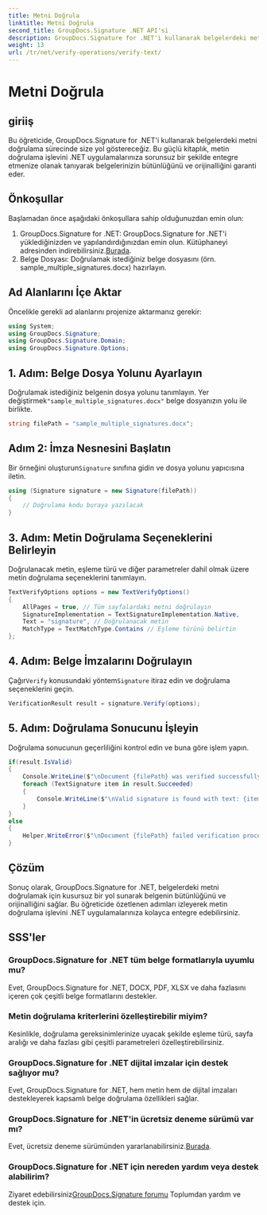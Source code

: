 ```yaml
---
title: Metni Doğrula
linktitle: Metni Doğrula
second_title: GroupDocs.Signature .NET API'si
description: GroupDocs.Signature for .NET'i kullanarak belgelerdeki metni nasıl doğrulayacağınızı öğrenin. Sorunsuz entegrasyon için adım adım eğitimimizi izleyin.
weight: 13
url: /tr/net/verify-operations/verify-text/
---
```


# Metni Doğrula

## giriiş
Bu öğreticide, GroupDocs.Signature for .NET'i kullanarak belgelerdeki metni doğrulama sürecinde size yol göstereceğiz. Bu güçlü kitaplık, metin doğrulama işlevini .NET uygulamalarınıza sorunsuz bir şekilde entegre etmenize olanak tanıyarak belgelerinizin bütünlüğünü ve orijinalliğini garanti eder.
## Önkoşullar
Başlamadan önce aşağıdaki önkoşullara sahip olduğunuzdan emin olun:
1.  GroupDocs.Signature for .NET: GroupDocs.Signature for .NET'i yüklediğinizden ve yapılandırdığınızdan emin olun. Kütüphaneyi adresinden indirebilirsiniz.[Burada](https://releases.groupdocs.com/signature/net/).
2. Belge Dosyası: Doğrulamak istediğiniz belge dosyasını (örn. sample_multiple_signatures.docx) hazırlayın.

## Ad Alanlarını İçe Aktar
Öncelikle gerekli ad alanlarını projenize aktarmanız gerekir:
```csharp
using System;
using GroupDocs.Signature;
using GroupDocs.Signature.Domain;
using GroupDocs.Signature.Options;
```
## 1. Adım: Belge Dosya Yolunu Ayarlayın
 Doğrulamak istediğiniz belgenin dosya yolunu tanımlayın. Yer değiştirmek`"sample_multiple_signatures.docx"` belge dosyanızın yolu ile birlikte.
```csharp
string filePath = "sample_multiple_signatures.docx";
```
## Adım 2: İmza Nesnesini Başlatın
 Bir örneğini oluşturun`Signature` sınıfına gidin ve dosya yolunu yapıcısına iletin.
```csharp
using (Signature signature = new Signature(filePath))
{
    // Doğrulama kodu buraya yazılacak
}
```
## 3. Adım: Metin Doğrulama Seçeneklerini Belirleyin
Doğrulanacak metin, eşleme türü ve diğer parametreler dahil olmak üzere metin doğrulama seçeneklerini tanımlayın.
```csharp
TextVerifyOptions options = new TextVerifyOptions()
{
    AllPages = true, // Tüm sayfalardaki metni doğrulayın
    SignatureImplementation = TextSignatureImplementation.Native,
    Text = "signature", // Doğrulanacak metin
    MatchType = TextMatchType.Contains // Eşleme türünü belirtin
};
```
## 4. Adım: Belge İmzalarını Doğrulayın
 Çağır`Verify` konusundaki yöntem`Signature` itiraz edin ve doğrulama seçeneklerini geçin.
```csharp
VerificationResult result = signature.Verify(options);
```
## 5. Adım: Doğrulama Sonucunu İşleyin
Doğrulama sonucunun geçerliliğini kontrol edin ve buna göre işlem yapın.
```csharp
if(result.IsValid)
{
    Console.WriteLine($"\nDocument {filePath} was verified successfully!");
    foreach (TextSignature item in result.Succeeded)
    {
        Console.WriteLine($"\nValid signature is found with text: {item.Text}");
    }
}
else
{
    Helper.WriteError($"\nDocument {filePath} failed verification process.");
}
```

## Çözüm
Sonuç olarak, GroupDocs.Signature for .NET, belgelerdeki metni doğrulamak için kusursuz bir yol sunarak belgenin bütünlüğünü ve orijinalliğini sağlar. Bu öğreticide özetlenen adımları izleyerek metin doğrulama işlevini .NET uygulamalarınıza kolayca entegre edebilirsiniz.
## SSS'ler
### GroupDocs.Signature for .NET tüm belge formatlarıyla uyumlu mu?
Evet, GroupDocs.Signature for .NET, DOCX, PDF, XLSX ve daha fazlasını içeren çok çeşitli belge formatlarını destekler.
### Metin doğrulama kriterlerini özelleştirebilir miyim?
Kesinlikle, doğrulama gereksinimlerinize uyacak şekilde eşleme türü, sayfa aralığı ve daha fazlası gibi çeşitli parametreleri özelleştirebilirsiniz.
### GroupDocs.Signature for .NET dijital imzalar için destek sağlıyor mu?
Evet, GroupDocs.Signature for .NET, hem metin hem de dijital imzaları destekleyerek kapsamlı belge doğrulama özellikleri sağlar.
### GroupDocs.Signature for .NET'in ücretsiz deneme sürümü var mı?
 Evet, ücretsiz deneme sürümünden yararlanabilirsiniz.[Burada](https://releases.groupdocs.com/).
### GroupDocs.Signature for .NET için nereden yardım veya destek alabilirim?
 Ziyaret edebilirsiniz[GroupDocs.Signature forumu](https://forum.groupdocs.com/c/signature/13) Toplumdan yardım ve destek için.